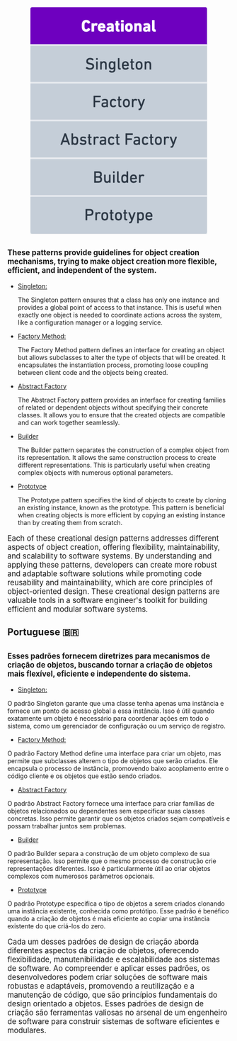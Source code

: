 <div style="display: flex; justify-content: center">
    <img src="../assets/creational.png" alt="creational-pattern" width="400px"/>
</div>

<p style="font-size: larger; font-weight: bold; margin-top: 2rem">These patterns provide guidelines for object creation mechanisms, trying to make object creation more flexible, efficient, and independent of the system.</p>

- [Singleton:](https://refactoring.guru/design-patterns/singleton)

  The Singleton pattern ensures that a class has only one instance and provides a global point of access to that instance. This is useful when exactly one object is needed to coordinate actions across the system, like a configuration manager or a logging service.

- [Factory Method:](https://refactoring.guru/design-patterns/factory-method)

  The Factory Method pattern defines an interface for creating an object but allows subclasses to alter the type of objects that will be created. It encapsulates the instantiation process, promoting loose coupling between client code and the objects being created.

- [Abstract Factory](https://refactoring.guru/design-patterns/abstract-factory)

  The Abstract Factory pattern provides an interface for creating families of related or dependent objects without specifying their concrete classes. It allows you to ensure that the created objects are compatible and can work together seamlessly.

- [Builder](https://refactoring.guru/design-patterns/builder)

  The Builder pattern separates the construction of a complex object from its representation. It allows the same construction process to create different representations. This is particularly useful when creating complex objects with numerous optional parameters.

- [Prototype](https://refactoring.guru/design-patterns/prototype)

  The Prototype pattern specifies the kind of objects to create by cloning an existing instance, known as the prototype. This pattern is beneficial when creating objects is more efficient by copying an existing instance than by creating them from scratch.

<p style="font-size: larger">Each of these creational design patterns addresses different aspects of object creation, offering flexibility, maintainability, and scalability to software systems. By understanding and applying these patterns, developers can create more robust and adaptable software solutions while promoting code reusability and maintainability, which are core principles of object-oriented design. These creational design patterns are valuable tools in a software engineer's toolkit for building efficient and modular software systems.</p>

## Portuguese 🇧🇷

<p style="font-size: larger; font-weight: bold; margin-top: 2rem">Esses padrões fornecem diretrizes para mecanismos de criação de objetos, buscando tornar a criação de objetos mais flexível, eficiente e independente do sistema.</p>

- [Singleton:](https://refactoring.guru/design-patterns/singleton)

O padrão Singleton garante que uma classe tenha apenas uma instância e fornece um ponto de acesso global a essa instância. Isso é útil quando exatamente um objeto é necessário para coordenar ações em todo o sistema, como um gerenciador de configuração ou um serviço de registro.

- [Factory Method:](https://refactoring.guru/design-patterns/factory-method)

O padrão Factory Method define uma interface para criar um objeto, mas permite que subclasses alterem o tipo de objetos que serão criados. Ele encapsula o processo de instância, promovendo baixo acoplamento entre o código cliente e os objetos que estão sendo criados.

- [Abstract Factory](https://refactoring.guru/design-patterns/abstract-factory)

O padrão Abstract Factory fornece uma interface para criar famílias de objetos relacionados ou dependentes sem especificar suas classes concretas. Isso permite garantir que os objetos criados sejam compatíveis e possam trabalhar juntos sem problemas.

- [Builder](https://refactoring.guru/design-patterns/builder)

O padrão Builder separa a construção de um objeto complexo de sua representação. Isso permite que o mesmo processo de construção crie representações diferentes. Isso é particularmente útil ao criar objetos complexos com numerosos parâmetros opcionais.

- [Prototype](https://refactoring.guru/design-patterns/prototype)

O padrão Prototype especifica o tipo de objetos a serem criados clonando uma instância existente, conhecida como protótipo. Esse padrão é benéfico quando a criação de objetos é mais eficiente ao copiar uma instância existente do que criá-los do zero.

<p style="font-size: larger">Cada um desses padrões de design de criação aborda diferentes aspectos da criação de objetos, oferecendo flexibilidade, manutenibilidade e escalabilidade aos sistemas de software. Ao compreender e aplicar esses padrões, os desenvolvedores podem criar soluções de software mais robustas e adaptáveis, promovendo a reutilização e a manutenção de código, que são princípios fundamentais do design orientado a objetos. Esses padrões de design de criação são ferramentas valiosas no arsenal de um engenheiro de software para construir sistemas de software eficientes e modulares.</p>
